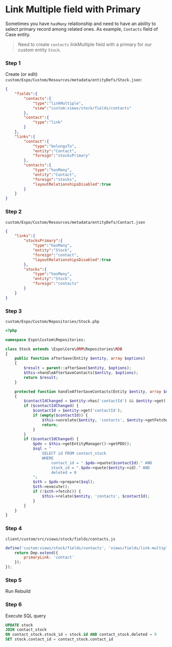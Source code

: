 # Link Multiple field with Primary

Sometimes you have `hasMany` relationship and need to have an ability to select primary record among related ones. As example, `Contacts` field of Case entity.

>Need to create `contacts` linkMultiple field with a primary for our custom entity `Stock`. 
>

### Step 1

Create (or edit) `custom/Espo/Custom/Resources/metadata/entityDefs/Stock.json`:

```json
{
    "fields":{
        "contacts":{
            "type":"linkMultiple",
            "view":"custom:views/stock/fields/contacts"
        },
        "contact":{
            "type":"link"
        }
    },
    "links":{
        "contact":{
            "type":"belongsTo",
            "entity":"Contact",
            "foreign":"stocksPrimary"
        },
        "contacts":{
            "type":"hasMany",
            "entity":"Contact",
            "foreign":"stocks",
            "layoutRelationshipsDisabled":true
        }
    }
}
```

### Step 2

`custom/Espo/Custom/Resources/metadata/entityDefs/Contact.json`
```json
{
    "links":{
        "stocksPrimary":{
            "type":"hasMany",
            "entity":"Stock",
            "foreign":"contact",
            "layoutRelationshipsDisabled":true
        },
        "stocks":{
            "type":"hasMany",
            "entity":"Stock",
            "foreign":"contacts"
        }
    }
}
```

### Step 3
`custom/Espo/Custom/Repositories/Stock.php`
```php
<?php

namespace Espo\Custom\Repositories;

class Stock extends \Espo\Core\ORM\Repositories\RDB
{
    public function afterSave(Entity $entity, array $options)
    {
        $result = parent::afterSave($entity, $options);
        $this->handleAfterSaveContacts($entity, $options);
        return $result;
    }

    protected function handleAfterSaveContacts(Entity $entity, array $options)
    {
        $contactIdChanged = $entity->has('contactId') && $entity->get('contactId') != $entity->getFetched('contactId');
        if ($contactIdChanged) {
            $contactId = $entity->get('contactId');
            if (empty($contactId)) {
                $this->unrelate($entity, 'contacts', $entity->getFetched('contactId'));
                return;
            }
        }
        if ($contactIdChanged) {
            $pdo = $this->getEntityManager()->getPDO();
            $sql = "
                SELECT id FROM contact_stock
                WHERE
                    contact_id = ".$pdo->quote($contactId)." AND
                    stock_id = ".$pdo->quote($entity->id)." AND
                    deleted = 0
            ";
            $sth = $pdo->prepare($sql);
            $sth->execute();
            if (!$sth->fetch()) {
                $this->relate($entity, 'contacts', $contactId);
            }
        }
    }
}
```

### Step 4
`client/custom/src/views/stock/fields/contacts.js`
```js
define('custom:views/stock/fields/contacts', 'views/fields/link-multiple-with-primary', function (Dep) {   
    return Dep.extend({
        primaryLink: 'contact'
    });
});
```

### Step 5
Run Rebuild

### Step 6
Execute SQL query
```sql
UPDATE stock
JOIN contact_stock
ON contact_stock.stock_id = stock.id AND contact_stock.deleted = 0
SET stock.contact_id = contact_stock.contact_id
```

